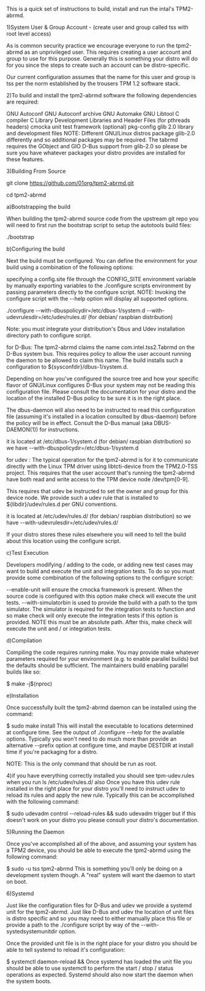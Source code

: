 This is a quick set of instructions to build, install and run the intal's TPM2-abrmd.

1)System User & Group Account - (create user and group called tss with root level access)

As is common security practice we encourage everyone to run the tpm2-abrmd as an unprivileged user. This requires creating a user account and group to use for this purpose. Generally this is something your distro will do for you since the steps to create such an account can be distro-specific.

Our current configuration assumes that the name for this user and group is tss per the norm established by the trousers TPM 1.2 software stack.

2)To build and install the tpm2-abrmd software the following dependencies are required:

GNU Autoconf
GNU Autoconf archive
GNU Automake
GNU Libtool
C compiler
C Library Development Libraries and Header Files (for pthreads headers)
cmocka unit test framework (optional)
pkg-config
glib 2.0 library and development files
NOTE: Different GNU/Linux distros package glib-2.0 differently and so additional packages may be required. The tabrmd requires the GObject and GIO D-Bus support from glib-2.0 so please be sure you have whatever packages your distro provides are installed for these features.


3)Building From Source

git clone https://github.com/01org/tpm2-abrmd.git

cd tpm2-abrmd

a)Bootstrapping the build

When building the tpm2-abrmd source code from the upstream git repo you will need to first run the bootstrap script to setup the autotools build files:

./bootstrap

b)Configuring the build

Next the build must be configured. You can define the environment for your build using a combination of the following options:

specifying a config.site file through the CONFIG_SITE environment variable
by manually exporting variables to the ./configure scripts environment
by passing parameters directly to the configure script.
NOTE: Invoking the configure script with the --help option will display all supported options.


./configure --with-dbuspolicydir=/etc/dbus-1/system.d --with-udevrulesdir=/etc/udev/rules.d/  (for debian/ raspbian distribution)

Note: you must integrate your distribution's  Dbus and Udev installation directory path to configure script.

for D-Bus: The tpm2-abrmd claims the name com.intel.tss2.Tabrmd on the D-Bus system bus. This requires policy to allow the user account running the daemon to be allowed to claim this name. The build installs such a configuration to ${sysconfdir}/dbus-1/system.d.

Depending on how you've configured the source tree and how your specific flavor of GNU/Linux configures D-Bus your system may not be reading this configuration file. Please consult the documentation for your distro and the location of the installed D-Bus policy to be sure it is in the right place.

The dbus-daemon will also need to be instructed to read this configuration file (assuming it's installed in a location consulted by dbus-daemon) before the policy will be in effect. Consult the D-Bus manual (aka DBUS-DAEMON(1)) for instructions.
 
 it is located at /etc/dbus-1/system.d (for debian/ raspbian distribution) so we have --with-dbuspolicydir=/etc/dbus-1/system.d

for udev : The typical operation for the tpm2-abrmd is for it to communicate directly with the Linux TPM driver using libtcti-device from the TPM2.0-TSS project. This requires that the user account that's running the tpm2-abrmd have both read and write access to the TPM device node /dev/tpm[0-9].

This requires that udev be instructed to set the owner and group for this device node. We provide such a udev rule that is installed to ${libdir}/udev/rules.d per GNU conventions.
 
it is located at /etc/udev/rules.d/ (for debian/ raspbian distribution) so we have --with-udevrulesdir=/etc/udev/rules.d/

If your distro stores these rules elsewhere you will need to tell the build about this location using the configure script.

c)Test Execution

Developers modifying / adding to the code, or adding new test cases may want to build and execute the unit and integration tests. To do so you must provide some combination of the following options to the configure script:

--enable-unit will ensure the cmocka framework is present. When the source code is configured with this option make check will execute the unit tests.
--with-simulatorbin is used to provide the build with a path to the tpm simulator. The simulator is required for the integration tests to function and so make check will only execute the integration tests if this option is provided. NOTE this must be an absolute path.
After this, make check will execute the unit and / or integration tests.

d)Compilation

Compiling the code requires running make. You may provide make whatever parameters required for your environment (e.g. to enable parallel builds) but the defaults should be sufficient. The maintainers build enabling parallel builds like so:

$ make -j$(nproc)

e)Installation

Once successfully built the tpm2-abrmd daemon can be installed using the command:

$ sudo make install
This will install the executable to locations determined at configure time. See the output of ./configure --help for the available options. Typically you won't need to do much more than provide an alternative --prefix option at configure time, and maybe DESTDIR at install time if you're packaging for a distro.

NOTE: This is the only command that should be run as root.


4)if you have everything correctly installed you should see tpm-udev.rules when you run 
ls /etc/udev/rules.d/ 
also Once you have this udev rule installed in the right place for your distro you'll need to instruct udev to reload its rules and apply the new rule. Typically this can be accomplished with the following command:

$ sudo udevadm control --reload-rules && sudo udevadm trigger
but if this doesn't work on your distro you please consult your distro's documentation.

5)Running the Daemon

Once you've accomplished all of the above, and assuming your system has a TPM2 device, you should be able to execute the tpm2-abrmd using the following command:

$ sudo -u tss tpm2-abrmd
This is something you'll only be doing on a development system though. A "real" system will want the daemon to start on boot.

6)Systemd

Just like the configuration files for D-Bus and udev we provide a systemd unit for the tpm2-abrmd. Just like D-Bus and udev the location of unit files is distro specific and so you may need to either manually place this file or provide a path to the ./configure script by way of the --with-systedsystemunitdir option.

Once the provided unit file is in the right place for your distro you should be able to tell systemd to reload it's configuration:

$ systemctl daemon-reload &&
Once systemd has loaded the unit file you should be able to use systemctl to perform the start / stop / status operations as expected. Systemd should also now start the daemon when the system boots.
